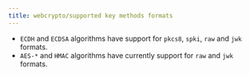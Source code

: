 ```yaml
---
title: webcrypto/supported key methods formats
---
```


- `ECDH` and `ECDSA` algorithms have support for `pkcs8`, `spki`, `raw` and `jwk` formats.
- `AES-*` and `HMAC` algorithms have currently support for `raw` and `jwk` formats.
